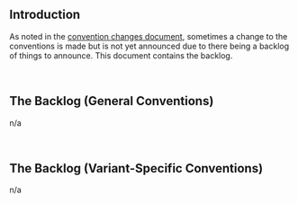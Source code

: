 ## Introduction

As noted in the [convention changes document](convention-changes.md), sometimes a change to the conventions is made but is not yet announced due to there being a backlog of things to announce. This document contains the backlog.

<br />

## The Backlog (General Conventions)

n/a 

<br />

## The Backlog (Variant-Specific Conventions)

n/a

<br />

